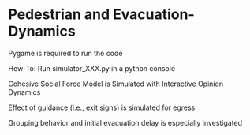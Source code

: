 # Pedestrian and Evacuation-Dynamics

Pygame is required to run the code

How-To: Run simulator_XXX.py in a python console

Cohesive Social Force Model is Simulated with Interactive Opinion Dynamics

Effect of guidance (i.e., exit signs) is simulated for egress

Grouping behavior and initial evacuation delay is especially investigated
